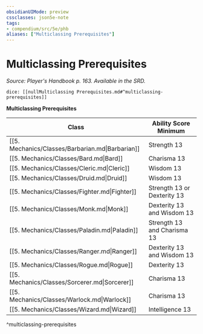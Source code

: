```yaml
---
obsidianUIMode: preview
cssclasses: json5e-note
tags:
- compendium/src/5e/phb
aliases: ["Multiclassing Prerequisites"]
---
```

# Multiclassing Prerequisites
*Source: Player's Handbook p. 163. Available in the SRD.* 

`dice: [[nullMulticlassing Prerequisites.md#^multiclassing-prerequisites]]`

**Multiclassing Prerequisites**

| Class | Ability Score Minimum |
|-------|-----------------------|
| [[5. Mechanics/Classes/Barbarian.md\|Barbarian]] | Strength 13 |
| [[5. Mechanics/Classes/Bard.md\|Bard]] | Charisma 13 |
| [[5. Mechanics/Classes/Cleric.md\|Cleric]] | Wisdom 13 |
| [[5. Mechanics/Classes/Druid.md\|Druid]] | Wisdom 13 |
| [[5. Mechanics/Classes/Fighter.md\|Fighter]] | Strength 13 or Dexterity 13 |
| [[5. Mechanics/Classes/Monk.md\|Monk]] | Dexterity 13 and Wisdom 13 |
| [[5. Mechanics/Classes/Paladin.md\|Paladin]] | Strength 13 and Charisma 13 |
| [[5. Mechanics/Classes/Ranger.md\|Ranger]] | Dexterity 13 and Wisdom 13 |
| [[5. Mechanics/Classes/Rogue.md\|Rogue]] | Dexterity 13 |
| [[5. Mechanics/Classes/Sorcerer.md\|Sorcerer]] | Charisma 13 |
| [[5. Mechanics/Classes/Warlock.md\|Warlock]] | Charisma 13 |
| [[5. Mechanics/Classes/Wizard.md\|Wizard]] | Intelligence 13 |
^multiclassing-prerequisites
